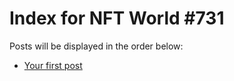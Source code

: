# Index for NFT World #731
Posts will be displayed in the order below:

- [Your first post](./001-first.md)

